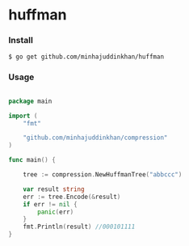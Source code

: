 # huffman

### Install

```$ go get github.com/minhajuddinkhan/huffman ```

### Usage

```go

package main

import (
	"fmt"

	"github.com/minhajuddinkhan/compression"
)

func main() {

	tree := compression.NewHuffmanTree("abbccc")

	var result string
	err := tree.Encode(&result)
	if err != nil {
		panic(err)
	}
	fmt.Println(result) //000101111
}

```
